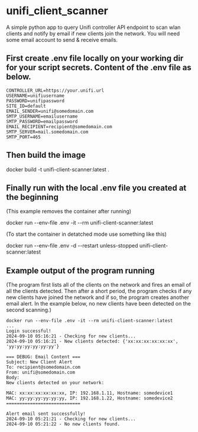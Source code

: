 # unifi_client_scanner

A simple python app to query Unifi controller API endpoint to scan wlan clients and notify by email if new clients join the network. You will need some email account to send & receive emails.

## First create .env file locally on your working dir for your script secrets. Content of the .env file as below.
```
CONTROLLER_URL=https://your.unifi.url
USERNAME=unifiusername
PASSWORD=unifipassword
SITE_ID=default
EMAIL_SENDER=unifi@somedomain.com
SMTP_USERNAME=emailusername
SMTP_PASSWORD=emailpassword
EMAIL_RECIPIENT=recipient@somedomain.com
SMTP_SERVER=mail.somedomain.com
SMTP_PORT=465
```

## Then build the image

docker build -t unifi-client-scanner:latest .

## Finally run with the local .env file you created at the beginning
(This example removes the container after running)

docker run --env-file .env -it --rm unifi-client-scanner:latest

(To start the container in detatched mode use something like this)

docker run --env-file .env -d --restart unless-stopped unifi-client-scanner:latest

## Example output of the program running
(The program first lists all of the clients on the network and fires an email of all the clients detected. Then after a short period, the program checks if any new clients have joined the network and if so, the program creates another email alert. In the example below, no new clients have been detected on the second scanning.)

```
docker run --env-file .env -it --rm unifi-client-scanner:latest   
...
Login successful!
2024-09-10 05:16:21 - Checking for new clients...
2024-09-10 05:16:21 - New clients detected: {'xx:xx:xx:xx:xx:xx', 'yy:yy:yy:yy:yy:yy'}

=== DEBUG: Email Content ===
Subject: New Client Alert
To: recipient@somedomain.com
From: unifi@somedomain.com
Body:
New clients detected on your network:

MAC: xx:xx:xx:xx:xx:xx, IP: 192.168.1.11, Hostname: somedevice1
MAC: yy:yy:yy:yy:yy:yy, IP: 192.168.1.22, Hostname: somedevice2
============================

Alert email sent successfully!
2024-09-10 05:21:21 - Checking for new clients...
2024-09-10 05:21:22 - No new clients found.
```

